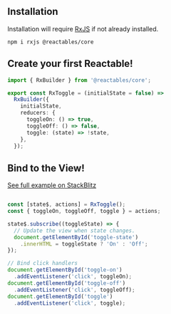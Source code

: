 ## Installation

Installation will require [RxJS](https://rxjs.dev/) if not already installed.

`npm i rxjs @reactables/core`

## Create your first Reactable!

```typescript
import { RxBuilder } from '@reactables/core';

export const RxToggle = (initialState = false) =>
  RxBuilder({
    initialState,
    reducers: {
      toggleOn: () => true,
      toggleOff: () => false,
      toggle: (state) => !state,
    },
  });

```

## Bind to the View!

[See full example on StackBlitz](https://stackblitz.com/edit/github-qtpo1k-gvgbvy?file=src%2Findex.js)

```typescript

const [state$, actions] = RxToggle();
const { toggleOn, toggleOff, toggle } = actions;

state$.subscribe((toggleState) => {
  // Update the view when state changes.
  document.getElementById('toggle-state')
    .innerHTML = toggleState ? 'On' : 'Off';
});

// Bind click handlers
document.getElementById('toggle-on')
  .addEventListener('click', toggleOn);
document.getElementById('toggle-off')
  .addEventListener('click', toggleOff);
document.getElementById('toggle')
  .addEventListener('click', toggle);


```
